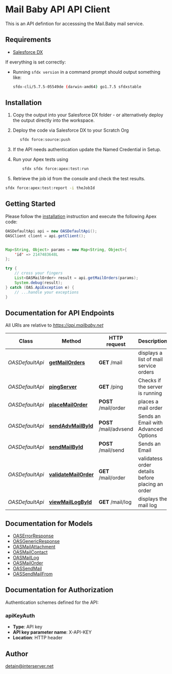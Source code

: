 # Mail Baby API API Client


This is an API defintion for accesssing the Mail.Baby mail service.

## Requirements

- [Salesforce DX](https://www.salesforce.com/products/platform/products/salesforce-dx/)

If everything is set correctly:

- Running `sfdx version` in a command prompt should output something like:

  ```bash
  sfdx-cli/5.7.5-05549de (darwin-amd64) go1.7.5 sfdxstable
  ```

## Installation

1. Copy the output into your Salesforce DX folder - or alternatively deploy the output directly into the workspace.
2. Deploy the code via Salesforce DX to your Scratch Org

   ```bash
      sfdx force:source:push
   ```

3. If the API needs authentication update the Named Credential in Setup.
4. Run your Apex tests using

   ```bash
       sfdx sfdx force:apex:test:run
   ```

5. Retrieve the job id from the console and check the test results.

  ```bash
  sfdx force:apex:test:report -i theJobId
  ```

## Getting Started

Please follow the [installation](#installation) instruction and execute the following Apex code:

```java
OASDefaultApi api = new OASDefaultApi();
OASClient client = api.getClient();


Map<String, Object> params = new Map<String, Object>{
    'id' => 2147483648L
};

try {
    // cross your fingers
    List<OASMailOrder> result = api.getMailOrders(params);
    System.debug(result);
} catch (OAS.ApiException e) {
    // ...handle your exceptions
}
```

## Documentation for API Endpoints

All URIs are relative to *https://api.mailbaby.net*

Class | Method | HTTP request | Description
------------ | ------------- | ------------- | -------------
*OASDefaultApi* | [**getMailOrders**](OASDefaultApi.md#getMailOrders) | **GET** /mail | displays a list of mail service orders
*OASDefaultApi* | [**pingServer**](OASDefaultApi.md#pingServer) | **GET** /ping | Checks if the server is running
*OASDefaultApi* | [**placeMailOrder**](OASDefaultApi.md#placeMailOrder) | **POST** /mail/order | places a mail order
*OASDefaultApi* | [**sendAdvMailById**](OASDefaultApi.md#sendAdvMailById) | **POST** /mail/advsend | Sends an Email with Advanced Options
*OASDefaultApi* | [**sendMailById**](OASDefaultApi.md#sendMailById) | **POST** /mail/send | Sends an Email
*OASDefaultApi* | [**validateMailOrder**](OASDefaultApi.md#validateMailOrder) | **GET** /mail/order | validatess order details before placing an order
*OASDefaultApi* | [**viewMailLogById**](OASDefaultApi.md#viewMailLogById) | **GET** /mail/log | displays the mail log


## Documentation for Models

 - [OASErrorResponse](OASErrorResponse.md)
 - [OASGenericResponse](OASGenericResponse.md)
 - [OASMailAttachment](OASMailAttachment.md)
 - [OASMailContact](OASMailContact.md)
 - [OASMailLog](OASMailLog.md)
 - [OASMailOrder](OASMailOrder.md)
 - [OASSendMail](OASSendMail.md)
 - [OASSendMailFrom](OASSendMailFrom.md)


## Documentation for Authorization

Authentication schemes defined for the API:
### apiKeyAuth


- **Type**: API key
- **API key parameter name**: X-API-KEY
- **Location**: HTTP header


## Author

detain@interserver.net

